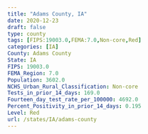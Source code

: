 ```yaml
---
title: "Adams County, IA"
date: 2020-12-23
draft: false
type: county
tags: [FIPS:19003.0,FEMA:7.0,Non-core,Red]
categories: [IA]
County: Adams County
State: IA
FIPS: 19003.0
FEMA_Region: 7.0
Population: 3602.0
NCHS_Urban_Rural_Classification: Non-core
Tests_in_prior_14_days: 169.0
Fourteen_day_test_rate_per_100000: 4692.0
Percent_Positivity_in_prior_14_days: 0.195
Level: Red
url: /states/IA/adams-county
---
```



